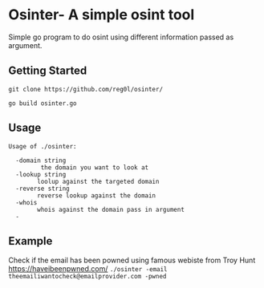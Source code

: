 # Osinter- A simple osint tool
Simple go program to do osint using different information passed as argument.

## Getting Started
`git clone https://github.com/reg0l/osinter/`

`go build osinter.go`


## Usage
```
Usage of ./osinter:

  -domain string
         the domain you want to look at
  -lookup string
        loolup against the targeted domain
  -reverse string
        reverse lookup against the domain
  -whois
        whois against the domain pass in argument
  -
 ```
 
 ## Example
 
Check if the email has been powned using famous webiste from Troy Hunt https://haveibeenpwned.com/
``./osinter -email theemailiwantocheck@emailprovider.com -pwned ``
